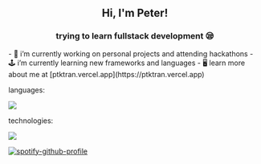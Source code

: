 <h2 align="center">Hi, I'm Peter!</h2>
<h3 align="center">trying to learn fullstack development 😪</h3>
- 🔭 i’m currently working on personal projects and attending hackathons
- 🕹️ i’m currently learning new frameworks and languages
- 🖥️ learn more about me at [ptktran.vercel.app](https://ptktran.vercel.app)

languages:
<p align="left">
  <a href="https://skillicons.dev">
    <img src="https://skillicons.dev/icons?i=html,css,js,py,java,c,php,bash,mysql&theme=dark" />
  </a>
</p>

technologies:
<p align="left">
  <a href="https://skillicons.dev">
    <img src="https://skillicons.dev/icons?i=react,svelte,angular,node.js,tailwind,boostrap,github&theme=dark" />
  </a>
</p>

[![spotify-github-profile](https://spotify-github-profile.vercel.app/api/view?uid=m9l81amepbe96a1owslqu2ytk&cover_image=true&theme=natemoo-re&show_offline=false&background_color=121212&interchange=false&bar_color=53b14f&bar_color_cover=false)](https://github.com/kittinan/spotify-github-profile)

